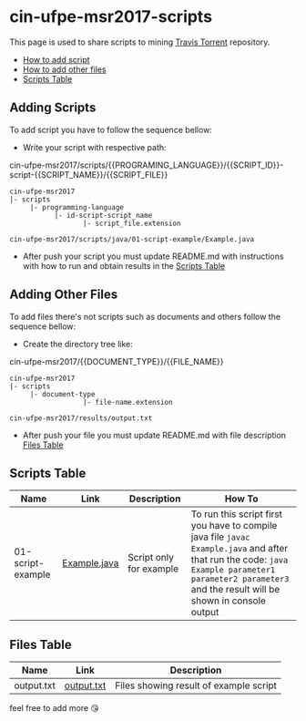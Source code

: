 # cin-ufpe-msr2017-scripts

This page is used to share scripts to mining [Travis Torrent](https://travistorrent.testroots.org/) repository.

* [How to add script](#adding-scripts)
* [How to add other files](#adding-other-files)
* [Scripts Table](#scripts-table)

## Adding Scripts

To add script you have to follow the sequence bellow:
  - Write your script with respective path:
  
  cin-ufpe-msr2017/scripts/{{PROGRAMING_LANGUAGE}}/{{SCRIPT_ID}}-script-{{SCRIPT_NAME}}/{{SCRIPT_FILE}}
  
  ```
  cin-ufpe-msr2017
  |- scripts
       |- programming-language
             |- id-script-script_name
                    |- script_file.extension
  
  cin-ufpe-msr2017/scripts/java/01-script-example/Example.java
  ```

  - After push your script you must update README.md with instructions with how to run and obtain results in the [Scripts Table](#scripts-table)

## Adding Other Files
To add files there's not scripts such as documents and others follow the sequence bellow:
  - Create the directory tree like:
  
  cin-ufpe-msr2017/{{DOCUMENT_TYPE}}/{{FILE_NAME}}
  
  ```
  cin-ufpe-msr2017
  |- scripts
       |- document-type
                    |- file-name.extension
                    
  cin-ufpe-msr2017/results/output.txt
  ```

  - After push your file you must update README.md with file description [Files Table](#files-table)

## Scripts Table

Name | Link | Description | How To
------------ | ------------ | ------------- | -------------
01-script-example | [Example.java](https://github.com/victorlaerte/cin-ufpe-msr2017/blob/master/scripts/java/01-script-example/src/Example.java) | Script only for example | To run this script first you have to compile java file `javac Example.java` and after that run the code: `java Example parameter1 parameter2 parameter3` and the result will be shown in console output

## Files Table

Name | Link | Description
------------ | ------------ | -------------
output.txt | [output.txt](https://github.com/victorlaerte/cin-ufpe-msr2017/blob/master/results/output.txt) | Files showing result of example script

feel free to add more :kissing_heart: 
